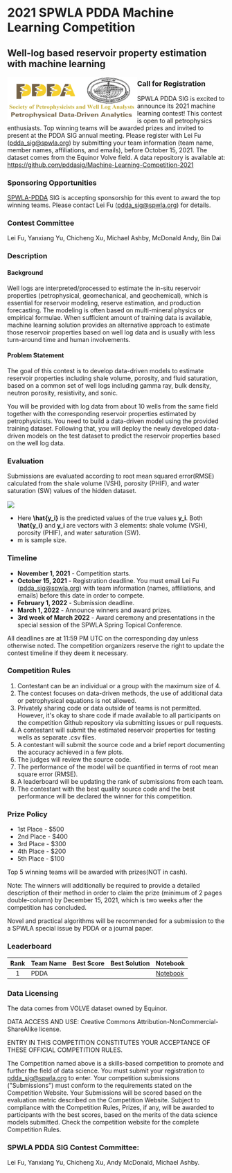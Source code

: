 # 2021 SPWLA PDDA Machine Learning Competition
## Well-log based reservoir property estimation with machine learning


<img style="float: left;" src="image/pdda.png" alt="pdda" title="" width="300" height="100"/>
<!-- 
- <a>Call for Registration </a>
- <a>Sponsoring Opportunities</a>
- <a>Contest Committee</a>
- <a>Description</a>
- <a>Evaluation</a>
- <a>Timeline</a>
- <a>Competition Rules</a>
- <a>Prize Policy</a>
- <a>Leaderboard</a>
- <a>Data Licensing</a> -->


### <a>Call for Registration</a>
SPWLA PDDA SIG is excited to announce its 2021 machine learning contest!
This contest is open to all petrophysics enthusiasts. Top winning teams will be awarded prizes and invited to present at the PDDA SIG annual meeting. Please register with Lei Fu (pdda_sig@spwla.org) by submitting your team information (team name, member names, affiliations, and emails), before October 15, 2021. The dataset comes from the Equinor Volve field. A data repository is available at: https://github.com/pddasig/Machine-Learning-Competition-2021

### <a>Sponsoring Opportunities</a>
[SPWLA-PDDA](https://www.spwla.org/SPWLA/Chapters_SIGs/SIGs/PDDA/PDDA.aspx) SIG is accepting sponsorship for this event to award the top winning teams. Please contact Lei Fu (pdda_sig@spwla.org) for details.

### <a>Contest Committee</a>
Lei Fu, Yanxiang Yu, Chicheng Xu, Michael Ashby, McDonald Andy, Bin Dai

<!-- #region -->
### <a>Description</a>
#### <a>Background</a>
Well logs are interpreted/processed to estimate the in-situ reservoir properties (petrophysical, geomechanical, and geochemical), which is essential for reservoir modeling, reserve estimation, and production forecasting. The modeling is often based on multi-mineral physics or empirical formulae. When sufficient amount of training data is available, machine learning solution provides an alternative approach to estimate those reservoir properties based on well log data and is usually with less turn-around time and human involvements.

#### <a>Problem Statement</a>
The goal of this contest is to develop data-driven models to estimate reservoir properties including shale volume, porosity, and fluid saturation, based on a common set of well logs including gamma ray, bulk density, neutron porosity, resistivity, and sonic.

You will be provided with log data from about 10 wells from the same field together with the corresponding reservoir properties estimated by petrophysicists. You need to build a data-driven model using the provided training dataset. Following that, you will deploy the newly developed data-driven models on the test dataset to predict the reservoir properties based on the well log data. 

### <a>Evaluation</a>
Submissions are evaluated according to root mean squared error(RMSE) calculated from the shale volume (VSH), porosity (PHIF), and water saturation (SW) values of the hidden dataset.

<img align="center" src="https://render.githubusercontent.com/render/math?math=RMSE = \sqrt{\frac{1}{m}\sum_{i=1}^{m}(\hat{\mathbf{y_{i}}} - \mathbf{y_{i}})^{2}}">


- Here **\hat{y_i}** is the predicted values of the true values **y_i**. Both **\hat{y_i}** and **y_i** are vectors with 3 elements: shale volume (VSH), porosity (PHIF), and water saturation (SW). 
- m is sample size.

### <a>Timeline</a>

- __November 1, 2021__ - Competition starts. 
- __October 15, 2021__ - Registration deadline. You must email Lei Fu (pdda_sig@spwla.org) with team information (names, affiliations, and emails) before this date in order to compete.
- __February 1, 2022__ - Submission deadline. 
- __March 1, 2022__ - Announce winners and award prizes.
- __3rd week of March 2022__ - Award ceremony and presentations in the special session of the SPWLA Spring Topical Conference.

All deadlines are at 11:59 PM UTC on the corresponding day unless otherwise noted. The competition organizers reserve the right to update the contest timeline if they deem it necessary.

### <a>Competition Rules</a>

1. Contestant can be an individual or a group with the maximum size of 4.
2. The contest focuses on data-driven methods, the use of additional data or petrophysical equations is not allowed.
3. Privately sharing code or data outside of teams is not permitted. However, it's okay to share code if made available to all participants on the competition Github repository via submitting issues or pull requests. 
4. A contestant will submit the estimated reservoir properties for testing wells as separate .csv files.
5. A contestant will submit the source code and a brief report documenting the accuracy achieved in a few plots.
6. The judges will review the source code.
7. The performance of the model will be quantified in terms of root mean square error (RMSE).
8. A leaderboard will be updating the rank of submissions from each team.
9. The contestant with the best quality source code and the best performance will be declared the winner for this competition.
    
### <a>Prize Policy</a>

- 1st Place - \$500  
- 2nd Place - \$400  
- 3rd Place - \$300   
- 4th Place - \$200   
- 5th Place - \$100   

Top 5 winning teams will be awarded with prizes(NOT in cash).

Note: The winners will additionally be required to provide a detailed description of their method in order to claim the prize (minimum of 2 pages double-column) by December 15, 2021, which is two weeks after the competition has concluded.

Novel and practical algorithms will be recommended for a submission to the a SPWLA special issue by PDDA or a journal paper. 
<!-- #endregion -->

### Leaderboard
| Rank | Team Name              | Best Score | Best Solution        | Notebook                                                                                                                                                         |
|:----:|------------------------|------------|----------------------|------------------------------------------------------------------------------------------------------------------------------------------------------------------|
|   1  | PDDA                   |    |        | [Notebook](https://github.com/pddasig/Machine-Learning-Competition-2021) 


### <a>Data Licensing</a>
The data comes from VOLVE dataset owned by Equinor. 

DATA ACCESS AND USE: Creative Commons Attribution-NonCommercial-ShareAlike license.

ENTRY IN THIS COMPETITION CONSTITUTES YOUR ACCEPTANCE OF THESE OFFICIAL COMPETITION RULES.

The Competition named above is a skills-based competition to promote and further the field of data science. You must submit your registration to pdda_sig@spwla.org to enter. Your competition submissions ("Submissions") must conform to the requirements stated on the Competition Website. Your Submissions will be scored based on the evaluation metric described on the Competition Website. Subject to compliance with the Competition Rules, Prizes, if any, will be awarded to participants with the best scores, based on the merits of the data science models submitted. Check the competition website for the complete Competition Rules.


### SPWLA PDDA SIG Contest Committee:
Lei Fu, Yanxiang Yu, Chicheng Xu, Andy McDonald,  Michael Ashby.

